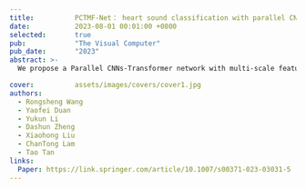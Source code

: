 ```yaml
---
title:          PCTMF-Net： heart sound classification with parallel CNNs-transformer and second-order spectral analysis
date:           2023-08-01 00:01:00 +0800
selected:       true
pub:            "The Visual Computer"
pub_date:       "2023"
abstract: >-
  We propose a Parallel CNNs-Transformer network with multi-scale feature context aggregation (PCTMF-Net) for electrocardiogram heart sound classification, which combines CNNs and a transformer encoder to extract hierarchical features and achieves state-of-the-art performance on publicly available datasets.

cover:          assets/images/covers/cover1.jpg
authors:
  - Rongsheng Wang
  - Yaofei Duan
  - Yukun Li
  - Dashun Zheng
  - Xiaohong Liu
  - ChanTong Lam
  - Tao Tan
links:
  Paper: https://link.springer.com/article/10.1007/s00371-023-03031-5
---
```

